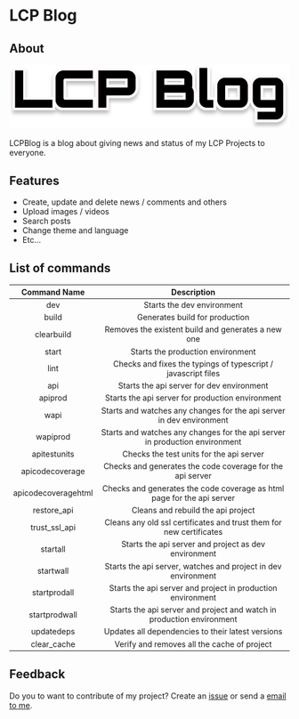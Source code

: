 # LCP Blog

## About

![LCP Blog Logo](https://github.com/carvalholuigi25/lcpblog/blob/main/public/images/logos/logo.svg)

LCPBlog is a blog about giving news and status of my LCP Projects to everyone.

## Features

- Create, update and delete news / comments and others
- Upload images / videos
- Search posts
- Change theme and language
- Etc...

## List of commands

|     Command Name         |      Description      |
|     :---:                |      :---:      |
|     dev                  |      Starts the dev environment      |
|     build                |      Generates build for production      |
|     clearbuild           |      Removes the existent build and generates a new one      |
|     start                |      Starts the production environment      |
|     lint                 |      Checks and fixes the typings of typescript / javascript files      |
|     api                  |      Starts the api server for dev environment      |
|     apiprod              |      Starts the api server for production environment      |
|     wapi                 |      Starts and watches any changes for the api server in dev environment      |
|     wapiprod             |      Starts and watches any changes for the api server in production environment      |
|     apitestunits         |      Checks the test units for the api server      |
|     apicodecoverage      |      Checks and generates the code coverage for the api server      |
|     apicodecoveragehtml  |      Checks and generates the code coverage as html page for the api server      |
|     restore_api          |      Cleans and rebuild the api project      |
|     trust_ssl_api        |      Cleans any old ssl certificates and trust them for new certificates      |
|     startall             |      Starts the api server and project as dev environment      |
|     startwall            |      Starts the api server, watches and project in dev environment      |
|     startprodall         |      Starts the api server and project in production environment      |
|     startprodwall        |      Starts the api server and project and watch in production environment      |
|     updatedeps           |      Updates all dependencies to their latest versions      |
|     clear_cache          |      Verify and removes all the cache of project      |

## Feedback

Do you to want to contribute of my project?
Create an [issue](https://github.com/carvalholuigi25/lcpblog/issues) or send a [email to me](mailto:luiscarvalho239@gmail.com).
